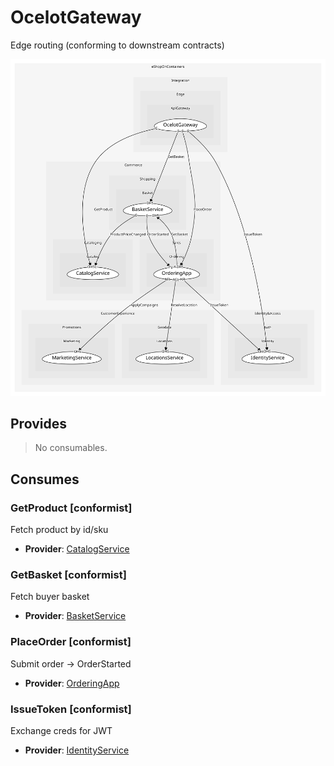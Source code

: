 


# OcelotGateway
Edge routing (conforming to downstream contracts)

![consumablemap](./consumablemap.svg)

## Provides
> No consumables.

## Consumes

### GetProduct [conformist]
Fetch product by id/sku
- **Provider**: [CatalogService](../../../../../../../commerce/subdomains/cataloging/boundedcontexts/catalog/services/catalog_service/index.md)

### GetBasket [conformist]
Fetch buyer basket
- **Provider**: [BasketService](../../../../../../../commerce/subdomains/shopping/boundedcontexts/basket/services/basket_service/index.md)

### PlaceOrder [conformist]
Submit order -> OrderStarted
- **Provider**: [OrderingApp](../../../../../../../commerce/subdomains/sales/boundedcontexts/ordering/services/ordering_app/index.md)

### IssueToken [conformist]
Exchange creds for JWT
- **Provider**: [IdentityService](../../../../../../../identity&access/subdomains/auth/boundedcontexts/identity/services/identity_service/index.md)

	
